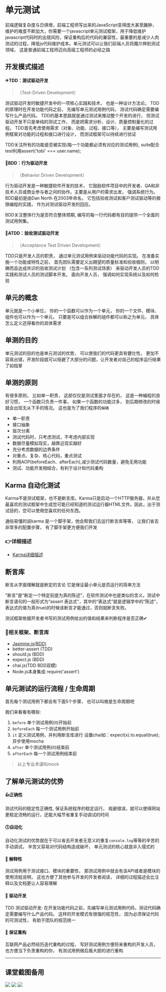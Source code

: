 # 单元测试
前端逻辑复杂度与日俱增，前端工程师写出来的JavaScript变得庞大甚至臃肿，维护的难度不断加大，你需要一个javascript单元测试框架，用于降低维护javascript代码时的出错风险，保证重构后的代码的兼容性，最重要的是减少人肉测试的过程，降低js代码维护成本。单元测试可以让我们前端人员将魔爪伸到测试领域， 这是普通前端工程师迈向高级工程师的必经之路

## 开发模式描述

#### ✈TDD：测试驱动开发
> （Test-Driven Development）

测试驱动开发时敏捷开发中的一项核心实践和技术， 也是一种设计方法论。 TDD的原理时在开发功能代码之前， 先编写单元测试用例代码， 测试代码确定需要编写什么产品代码。 TDD的基本思路就是通过测试来推动整个开发的进行， 但测试驱动开发不只是单纯的测试工作， 而是把需求分析、设计、质量控制量化的过程。 TDD首先考虑使用需求（对象、功能、过程、接口等）， 主要是编写测试用例框架对功能的过程和接口进行设计， 而测试框架可以持续进行验证

TDD关注所有的功能是否被实现(每一个功能都必须有对应的测试用例), suite配合test利用assert('tobi' === user.name);

#### 🚀BDD：行为驱动开发
> （Behavior Driven Development）

行为驱动开发是一种敏捷软件开发的技术， 它鼓励软件项目中的开发者、QA和非技术人员或商业参与者之间的协作。主要是从用户的需求出发， 强调系统行为。 BDD最初是由Dan North 在2003年命名， 它包括验收测试和客户测试驱动等的极限编程的实践， 作为对测试驱动开发的回应。

BDD关注整体行为是否符合整体预期, 编写的每一行代码都有目的提供一个全面的测试用例集。

#### 🚠ATDD：验收测试驱动开发
> （Acceptance Test Driven Development）

TDD只是开发人员的职责， 通过单元测试用例来驱动功能代码的实现。 在准备实施一个功能或特性之前， 首先团队需要定义出期望的质量标准和验收细则， 以明确而且达成共识的验收测试计划 （包含一系列测试场景） 来驱动开发人员的TDD实践和测试人员的测试脚本开发。 面向开发人员， 强调如何实现系统以及如何检验


## 单元的概念
单元就是一个小单位， 你的一个函数可以作为一个单元， 你的一个文件、模块、组件也可以作为一个单元， 只要是可以组合拆解的组件都可以称之为单元， 具体怎么定义还得看你的具体需求

## 单测的目的
单元测试的目的也是单元测试的优势， 可以使我们的代码更具有健壮性， 更加不容易出错，开发阶段就可以规避了大部分的问题，让开发者对自己的程序运行结果了如指掌

## 单测的原则
有很多原则， 比如单一职责， 这部仅仅是测试里面才存在的， 这是一种编程的良好习惯， 一个函数只负责一件事， 如果一个函数的功能过多， 到后期修改的时侯就会出现无从下手的情况。 这也是为了我们程序的`解耦`

* 单一职责
* 接口抽象
* 层次分离
* 测试代码时，只考虑测试，不考虑内部实现
* 数据尽量模拟现实，越靠近现实越好
* 充分考虑数据的边界条件
* 对重点、复杂、核心代码，重点测试
* 利用AOP(beforeEach、afterEach),减少测试代码数量，避免无用功能
* 测试、功能开发相结合，有利于设计和代码重构


## Karma 自动化测试
Karma不是测试框架，也不是断言库。Karma只是启动一个HTTP服务器，并从您最喜欢的测试框架中生成您可能已经知道的测试运行器HTML文件。因此，出于测试目的，您可以使用您喜欢的任何东西。

通俗易懂的说karma 是一个脚手架，他会帮我们去运行断言库等等， 让我们省去非常多的配置步骤， 有了脚手架更方便我们开发

### 👉详细描述
* [Karma详细描述](./Karma自动化单元测试.md)


## 断言库
断言从字面理解就是断定的言论
它是保证最小单元是否运行的简单方法

"断言"是“断定一个特定前提为真的陈述”，在软件测试中也是类似的含义。测试中断言语句的一般形式为“assert 表达式”，其中的“表达式”就是逻辑学中的“陈述”，表达式的值为真(true)的时候该断言才能通过，否则就断言失败。

测试框架依据开发者书写的测试用例给出的值和结果来判断程序是否正确✔  

### 📕相关框架、断言库
* [Jasmine.js(BDD)](./断言库/Jasmine.md)
* better-assert (TDD)
* should.js (BDD)
* expect.js (BDD)
* chai.js(TDD BDD双模)
* Node.js本身集成 require('assert')


## 单元测试的运行流程 / 生命周期
首先每个测试用例下都会有下面5个步骤， 也可以叫做是生命周期吧

我们来看看有哪些:
1. `before`       单个测试用例(it)开始前
2. `beforeEach`   每一个测试用例开始前
3. `it`           定义测试用例，并利用断言库进行
设置chai如：expect(x).to.equal(true); 异步使用mocha
4. `after`        单个测试用例(it)结束前
5. `afterEach`    每一个测试用例结束前

> 以上专业术语叫mock



## 了解单元测试的优势
#### 👍正确性       
测试代码的稳定性正确性, 保证系统程序的稳定运行， 规避错误，就可以使得网站更稳定流畅的运行，还能大幅节省重复手动调试的时间

#### 🕔自动化
自动化测试的优势就在于可以省去开发者无意义的重复`console.log`等等的辛苦的手动调试， 辛苦又容易对代码结构造成破坏， 单元测试的核心就是非入侵式的

#### 💬 解释性
测试用例用于测试接口、模块的重要性， 那测试用例中就会有该API或者是模块的使用流程说明， 这也方便了其他参与开发的开发者阅读， 详细的过程描述会比注释以及文档更让人容易理解

#### 🔫 驱动开发
TDD 测试驱动开发: 在开发功能代码之前，先编写单元测试用例代码，测试代码确定需要编写什么产品代码。
这样的开发模式有很强的规范性， 因为必须保证代码的可测试性， 有助于团队的规范统一

#### 🙉 保证重构
互联网产品必然经历迭代重构的过程， 写好测试用例方便将来重构的开发人员， 也方便当下负责重构的你， 有测试用例做后盾大胆的进行重构








***

## 课堂截图备用
![](md_imgs/unit.png)
![](md_imgs/coverage.png)
![](md_imgs/flow.png)